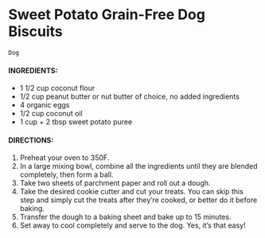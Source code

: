 # Sweet Potato Grain-Free Dog Biscuits

`Dog`

#### **INGREDIENTS:**

- 1 1/2 cup coconut flour
- 1/2 cup peanut butter or nut butter of choice, no added ingredients
- 4 organic eggs
- 1/2 cup coconut oil
- 1 cup + 2 tbsp sweet potato puree

#### **DIRECTIONS:**

1. Preheat your oven to 350F.
2. In a large mixing bowl, combine all the ingredients until they are blended completely, then form a ball.
3. Take two sheets of parchment paper and roll out a dough.
4. Take the desired cookie cutter and cut your treats. You can skip this step and simply cut the treats after they’re cooked, or better do it before baking.
5. Transfer the dough to a baking sheet and bake up to 15 minutes.
6. Set away to cool completely and serve to the dog. Yes, it’s that easy!
